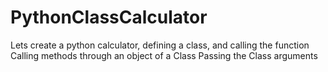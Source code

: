 # PythonClassCalculator
Lets create a python calculator, defining a class, and calling the function
Calling methods through an object of a Class
Passing the Class arguments
